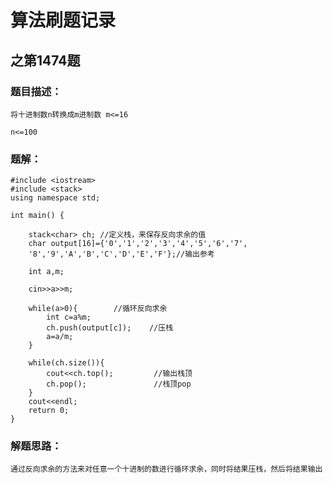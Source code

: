 # 算法刷题记录
## 之第1474题

### 题目描述：
```
将十进制数n转换成m进制数 m<=16

n<=100
```

### 题解：
	#include <iostream>
	#include <stack>
	using namespace std;

	int main() {
	
		stack<char> ch; //定义栈，来保存反向求余的值
		char output[16]={'0','1','2','3','4','5','6','7',
		'8','9','A','B','C','D','E','F'};//输出参考
	
		int a,m;
		
		cin>>a>>m;
	
		while(a>0){        //循环反向求余
			int c=a%m;
			ch.push(output[c]);    //压栈
			a=a/m;
		}
		
		while(ch.size()){
			cout<<ch.top();         //输出栈顶
			ch.pop();               //栈顶pop
		}
		cout<<endl;
		return 0;
	}

### 解题思路：
```
通过反向求余的方法来对任意一个十进制的数进行循环求余，同时将结果压栈，然后将结果输出
```